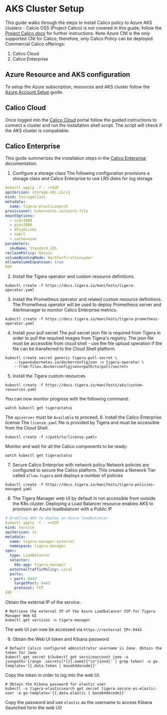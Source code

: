 # AKS Cluster Setup
This guide walks through the steps to install Calico policy to Azure AKS clusters - Calcio OSS (Project Calico) is not covered in this guide; follow the [Project Calico docs](https://docs.projectcalico.org/getting-started/kubernetes/managed-public-cloud/aks) for further instructions. Note Azure CNI is the only supported CNI for Calico; therefore, only Calico Policy can be deployed.
Commercial Calico offerings:
1. Calico Cloud
2. Calico Enterprise

## Azure Resource and AKS configuration
To setup the Azure subscription, resources and AKS cluster follow the [Azure Account Setup](https://github.com/chrisman-io/AKS-cluster-setup/tree/main/Azure-Account-Setup) guide.

## Calico Cloud
Once logged into the [Calico Cloud](https://www.calicocloud.io/home) portal follow the guided instructions to connect a cluster and run the installation shell script. The script will check if the AKS cluster is compatiable.

## Calico Enterprise
This guide summerizes the installation steps in the [Calico Enterprise](https://docs.tigera.io/) documentation.

1. Configure a storage class
The following configuration provisions a storage class and Calico Enterprise to use LRS disks for log storage
```yaml
kubectl apply -f - <<EOF
apiVersion: storage.k8s.io/v1
kind: StorageClass
metadata:
  name: tigera-elasticsearch
provisioner: kubernetes.io/azure-file
mountOptions:
  - uid=1000
  - gid=1000
  - mfsymlinks
  - nobrl
  - cache=none
parameters:
  skuName: Standard_LRS
reclaimPolicy: Retain
volumeBindingMode: WaitForFirstConsumer
allowVolumeExpansion: true
EOF
```
2. Install the Tigera operator and custom resource definitions.
```
kubectl create -f https://docs.tigera.io/manifests/tigera-operator.yaml
```
3. Install the Prometheus operator and related custom resource definitions. The Prometheus operator will be used to deploy Prometheus server and Alertmanager to monitor Calico Enterprise metrics.
```
kubectl create -f https://docs.tigera.io/manifests/tigera-prometheus-operator.yaml
```
4. Install your pull secret
The pull secret json file is required from Tigera in order to pull the required images from Tigera's registry. The json file must be accessible from cloud shell - use the file upload operation if the file can be transferred to the Cloud Shell platform.
```
kubectl create secret generic tigera-pull-secret \
    --type=kubernetes.io/dockerconfigjson -n tigera-operator \
    --from-file=.dockerconfigjson=<path/to/pull/secret>
```
5. Install the Tigera custom resources
```
kubectl create -f https://docs.tigera.io/manifests/aks/custom-resources.yaml
```
You can now monitor progress with the following command:
```
watch kubectl get tigerastatus
```
The `apiserver` must be `Available` to proceed.
6. Install the Calico Enterprise license
The `license.yaml` file is provided by Tigera and must be accessible from the Cloud Shell.
```
kubectl create -f </path/to/license.yaml>
```
Monitor and wait for all the Calico components to be ready:
```
watch kubectl get tigerastatus
```
7. Secure Calico Enterprise with network policy
Network policies are configured to secure the Calico platform. This creates a Network Tier called `allow-tigera` and deploys a number of policies
```
kubectl create -f https://docs.tigera.io/manifests/tigera-policies-managed.yaml
```
8. The Tigera Manager web UI by default in not accessible from outside the K8s cluster. Deploying a Load Balancer resource enables AKS to provision an Azure loadbalancer with a Public IP
```yaml
# Enabling AKS to deploy an Azure loadbalancer
kubectl apply -f - <<EOF
kind: Service
apiVersion: v1
metadata:
  name: tigera-manager-external
  namespace: tigera-manager
spec:
  type: LoadBalancer
  selector:
    k8s-app: tigera-manager
  externalTrafficPolicy: Local
  ports:
  - port: 9443
    targetPort: 9443
    protocol: TCP
EOF
```
Obtain the external IP of the service:
```
# Retrieve the external IP of the Azure Loadbalancer VIP for Tigera Manager Web UI
kubectl get services -n tigera-manager
```
The web UI can now be accessed via `https://<external IP>:9443`
<br>

9. Obtain the Web UI token and Kibana password
```
# Default Calico configured administrator username is Jane. Obtain the token for Jane
kubectl get secret $(kubectl get serviceaccount jane -o jsonpath='{range .secrets[*]}{.name}{"\n"}{end}' | grep token) -o go-template='{{.data.token | base64decode}}'
```
Copy the token in order to log into the web UI.
<br>

```
# Obtain the Kibana password for elastic user
kubectl -n tigera-elasticsearch get secret tigera-secure-es-elastic-user -o go-template='{{.data.elastic | base64decode}}'
```
Copy the password and use `elastic` as the username to access Kibana (launched form the web UI)
